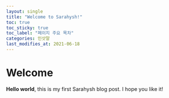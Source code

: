 ```yaml
---
layout: single
title: "Welcome to Sarahysh!"
toc: true
toc_sticky: true
toc_label: "페이지 주요 목차"
categories: 인삿말
last_modifies_at: 2021-06-18
---
```


# Welcome

**Hello world**, this is my first Sarahysh blog post.
I hope you like it!
